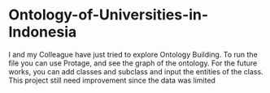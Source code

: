 # Ontology-of-Universities-in-Indonesia
I and my Colleague have just tried to explore Ontology Building. 
To run the file you can use Protage, and see the graph of the ontology. 
For the future works, you can add classes and subclass and input the entities of the class. 
This project still need improvement since the data was limited
